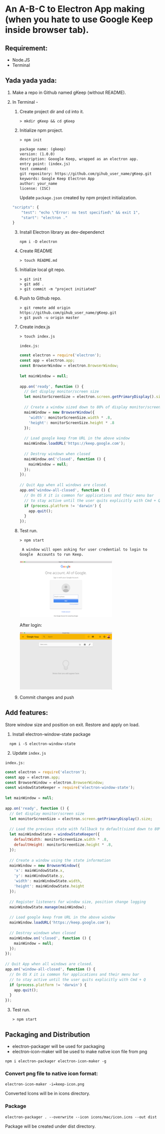# An A-B-C to Electron App making (when you hate to use Google Keep inside browser tab).


## Requirement:

 - Node.JS
 - Terminal

## Yada yada yada:

1. Make a repo in Github named gKeep (without README).
2. In Terminal -
	1. Create project dir and cd into it.
	
	    ```
	    > mkdir gKeep && cd gKeep
	    ```

	2. Initialize npm project.

		```
		> npm init
		```

	    ```
	    package name: (gkeep)
	    version: (1.0.0)
	    description: Gooogle Keep, wrapped as an electron app.
	    entry point: (index.js) 
	    test command:
	    git repository: https://github.com/gihub_user_name/gKeep.git
	    keywords: Google Keep Electron App
	    author: your_name
	    license: (ISC)
	    ```

		Update `package.json` created by npm project initialization.
		
      ```javascript
      "scripts": {
          "test": "echo \"Error: no test specified\" && exit 1",
          "start": "electron ."
      }
      ```

	3. Install Electron library as dev-dependenct
	
		```
		npm i -D electron
		```
    
    4. Create README

	    ```
	    > touch README.md
	    ```
	

	
	5. Initialize local git repo.
	
	    ```
	    > git init
	    > git add .
	    > git commit -m "project initiated"
	    ```

	5.  Push to Github repo.

	    ```
	    > git remote add origin https://github.com/gihub_user_name/gKeep.git
	    > git push -u origin master
	    ```

	6. Create index.js
		
		```
		> touch index.js
		```
		
		`index.js:`

		```javascript
		const electron = require('electron');
		const app = electron.app;
		const BrowserWindow = electron.BrowserWindow;
		
		let mainWindow = null;
		
		app.on('ready', function () {
		  // Get display monitor/screen size
		  let monitorScreenSize = electron.screen.getPrimaryDisplay().size;
		
		  // Create a window sized down to 80% of display monitor/screen size
		  mainWindow = new BrowserWindow({
		    'width': monitorScreenSize.width * .8,
		    'height': monitorScreenSize.height * .8
		  });
		
		  // Load google keep from URL in the above window
		  mainWindow.loadURL('https://keep.google.com');
		
		  // Destroy windown when closed
		  mainWindow.on('closed', function () {
		    mainWindow = null;
		  });
		});
		
		// Quit App when all windows are closed.
		app.on('window-all-closed', function () {
		  // On OS X it is common for applications and their menu bar
		  // to stay active until the user quits explicitly with Cmd + Q
		  if (process.platform != 'darwin') {
		    app.quit();
		  }
		});
		``` 


				
	7. Test run.

	      ```
	      > npm start
	      ```

      		A window will open asking for user credential to login to Google  Accounts to run Keep.
		
		  <img src="login-page.png" width="300"  title="Google Accounts Login Screen">
		
		  After login:
		
		  <img src="keep-running.png" width="300"  title="Google Keep">	
    
  	8. Commit changes and push   	

## Add features:

Store window size and position on exit. Restore and apply on load.

1. Install electron-window-state package

  ```
    npm i -S electron-window-state
  ```
2. Update `index.js`

  `index.js:`

  ```javascript
  const electron = require('electron');
  const app = electron.app;
  const BrowserWindow = electron.BrowserWindow;
  const windowStateKeeper = require('electron-window-state');

  let mainWindow = null;

  app.on('ready', function () {
    // Get display monitor/screen size
    let monitorScreenSize = electron.screen.getPrimaryDisplay().size;

    // Load the previous state with fallback to default(sized down to 80% of display monitor/screen size)
    let mainWindowState = windowStateKeeper({
      defaultWidth: monitorScreenSize.width * .8,
      defaultHeight: monitorScreenSize.height * .8,
    });

    // Create a window using the state information
    mainWindow = new BrowserWindow({
      'x': mainWindowState.x,
      'y': mainWindowState.y,
      'width': mainWindowState.width,
      'height': mainWindowState.height
    });

    // Register listeners for window size, position change logging
    mainWindowState.manage(mainWindow);

    // Load google keep from URL in the above window
    mainWindow.loadURL('https://keep.google.com');

    // Destroy windown when closed
    mainWindow.on('closed', function () {
      mainWindow = null;
    });
  });

  // Quit App when all windows are closed.
  app.on('window-all-closed', function () {
    // On OS X it is common for applications and their menu bar
    // to stay active until the user quits explicitly with Cmd + Q
    if (process.platform != 'darwin') {
      app.quit();
    }
  });
  ```

3. Test run.

      ```
      > npm start
      ```

## Packaging and Distribution

- electron-packager will be used for packaging
- electron-icon-maker will be used to make native icon file from png

```
npm i electron-packager electron-icon-maker -g
```

### Convert png file to native icon format:

```
electron-icon-maker -i=keep-icon.png
```

Converted Icons will be in icons directory.

### Package

```
electron-packager . --overwrite --icon icons/mac/icon.icns --out dist
```

Package will be created under dist directory.